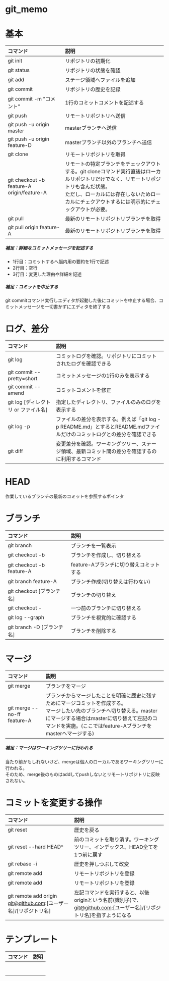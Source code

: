 # git_memo

# 基本
|コマンド|説明|
|:--|:--|
|git init|リポジトリの初期化|
|git status|リポジトリの状態を確認|
|git add|ステージ領域へファイルを追加|
|git commit|リポジトリの歴史を記録|
|git commit -m "コメント"|1行のコミットコメントを記述する|
|git push|リモートリポジトリへ送信|
|git push -u origin master|masterブランチへ送信|
|git push -u origin feature-D|masterブランチ以外のブランチへ送信|
|git clone|リモートリポジトリを取得|
|git checkout -b feature-A origin/feature-A|リモートの特定ブランチをチェックアウトする。git cloneコマンド実行直後はローカルリポジトリだけでなく、リモートリポジトリも含んだ状態。<br>ただし、ローカルには存在しないためローカルにチェクアウトするには明示的にチェックアウトが必要。|
|git pull|最新のリモートリポジトリブランチを取得|
|git pull origin feature-A|最新のリモートリポジトリブランチを取得|

##### 補足：詳細なコミットメッセージを記述する
 - 1行目：コミットするへ脳内用の要約を1行で記述
 - 2行目：空行
 - 3行目：変更した理由や詳細を記述
##### 補足：コミットを中止する
git commitコマンド実行しエディタが起動した後にコミットを中止する場合、コミットメッセージを一切書かずにエディタを終了する

# ログ、差分
|コマンド|説明|
|:--|:--|
|git log|コミットログを確認。リポジトリにコミットされたログを確認できる|
|git commit --pretty=short|コミットメッセージの1行のみを表示する|
|git commit --amend|コミットコメントを修正|
|git log [ディレクトリ or ファイル名]|指定したディレクトリ、ファイルのみのログを表示する|
|git log -p|ファイルの差分を表示する。例えば「git log -p README.md」とするとREADME.mdファイルだけのコミットログとの差分を確認できる|
|git diff|変更差分を確認。ワーキングツリー、ステージ領域、最新コミット間の差分を確認するのに利用するコマンド|

# HEAD
作業しているブランチの最新のコミットを参照するポインタ

# ブランチ
|コマンド|説明|
|:--|:--|
|git branch|ブランチを一覧表示|
|git checkout -b|ブランチを作成し、切り替える|
|git checkout -b feature-A|feature-Aブランチに切り替えコミットする|
|git branch feature-A|ブランチ作成(切り替えは行わない)|
|git checkout [ブランチ名]|ブランチの切り替え|
|git checkout -|一つ前のブランチに切り替える|
|git log --graph|ブランチを視覚的に確認する|
|git branch -D [ブランチ名]|ブランチを削除する|

# マージ
|コマンド|説明|
|:--|:--|
|git merge|ブランチをマージ|
|git merge --no-ff feature-A|ブランチからマージしたことを明確に歴史に残すためにマージコミットを作成する。<br>マージしたい先のブランチへ切り替える。masterにマージする場合はmasterに切り替えて左記のコマンドを実施。(ここではfeature-Aブランチをmasterへマージする)|

##### 補足：マージはワーキングツリーに行われる
当たり前かもしれないけど、mergeは個人のローカルであるワーキングツリーに行われる。  
そのため、merge後のものはaddしてpushしないとリモートリポジトリに反映されない。  

# コミットを変更する操作
|コマンド|説明|
|:--|:--|
|git reset|歴史を戻る|
|git reset --hard HEAD^|前のコミットを取り消す。ワーキングツリー、インデックス、HEAD全てを1つ前に戻す|
|git rebase -i|歴史を押しつぶして改変|
|git remote add|リモートリポジトリを登録|
|git remote add|リモートリポジトリを登録|
git remote add origin git@github.com:[ユーザー名]/[リポジトリ名]|左記コマンドを実行すると、以後originという名前(識別子)で、git@github.com:[ユーザー名]/[リポジトリ名]を指すようになる|


# テンプレート
|コマンド|説明|
|:--|:--|
|||
|||
|||
|||
|||
|||
|||
